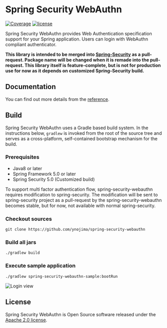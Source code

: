 # Spring Security WebAuthn

[![Coverage](https://sonarcloud.io/api/project_badges/measure?project=spring-security-webauthn&metric=coverage)](https://sonarcloud.io/dashboard?id=spring-security-webauthn)
[![license](https://img.shields.io/github/license/ynojima/spring-security-webauthn.svg)](https://github.com/ynojima/spring-security-webauthn/blob/master/LICENSE.txt)


Spring Security WebAuthn provides Web Authentication specification support for your Spring application.
Users can login with WebAuthn compliant authenticator.

**This library is intended to be merged into [Spring-Security](https://github.com/spring-projects/spring-security) 
as a pull-request. Package name will be changed when it is remade into the pull-request. This library itself is 
feature-complete, but is not for production use for now as it depends on customized Spring-Security build.**

## Documentation

You can find out more details from the [reference](https://ynojima.github.io/spring-security-webauthn/en/).

## Build

Spring Security WebAuthn uses a Gradle based build system.
In the instructions below, `gradlew` is invoked from the root of the source tree and serves as a cross-platform,
self-contained bootstrap mechanism for the build.

### Prerequisites

- Java8 or later
- Spring Framework 5.0 or later
- Spring Security 5.0 (Customized build)

To support multi factor authentication flow, spring-security-webauthn requires modification to spring-security.
The modification will be sent to spring-security project as a pull-request by the spring-security-webauthn becomes stable, 
but for now, not available with normal spring-security.

### Checkout sources

```
git clone https://github.com/ynojima/spring-security-webauthn
```

### Build all jars

```
./gradlew build
```

### Execute sample application

```
./gradlew spring-security-webauthn-sample:bootRun
```

![Login view](./docs/src/reference/asciidoc/en/images/login.png "Login view")

## License

Spring Security WebAuthn is Open Source software released under the
[Apache 2.0 license](http://www.apache.org/licenses/LICENSE-2.0.html).
